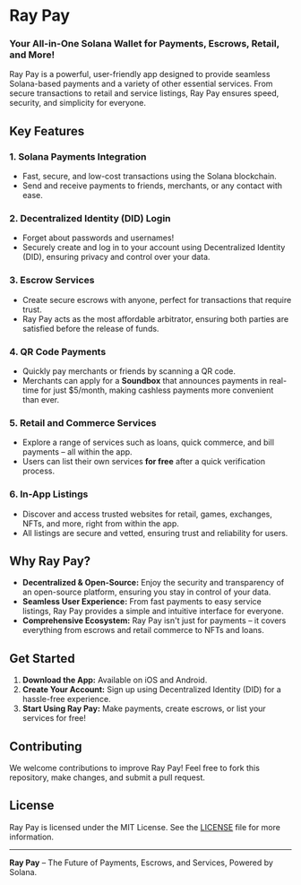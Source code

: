 # Ray Pay

### Your All-in-One Solana Wallet for Payments, Escrows, Retail, and More!

Ray Pay is a powerful, user-friendly app designed to provide seamless Solana-based payments and a variety of other essential services. From secure transactions to retail and service listings, Ray Pay ensures speed, security, and simplicity for everyone.

## Key Features

### 1. **Solana Payments Integration**
- Fast, secure, and low-cost transactions using the Solana blockchain.
- Send and receive payments to friends, merchants, or any contact with ease.

### 2. **Decentralized Identity (DID) Login**
- Forget about passwords and usernames!
- Securely create and log in to your account using Decentralized Identity (DID), ensuring privacy and control over your data.

### 3. **Escrow Services**
- Create secure escrows with anyone, perfect for transactions that require trust.
- Ray Pay acts as the most affordable arbitrator, ensuring both parties are satisfied before the release of funds.

### 4. **QR Code Payments**
- Quickly pay merchants or friends by scanning a QR code.
- Merchants can apply for a **Soundbox** that announces payments in real-time for just $5/month, making cashless payments more convenient than ever.

### 5. **Retail and Commerce Services**
- Explore a range of services such as loans, quick commerce, and bill payments – all within the app.
- Users can list their own services **for free** after a quick verification process.

### 6. **In-App Listings**
- Discover and access trusted websites for retail, games, exchanges, NFTs, and more, right from within the app.
- All listings are secure and vetted, ensuring trust and reliability for users.

## Why Ray Pay?

- **Decentralized & Open-Source:** Enjoy the security and transparency of an open-source platform, ensuring you stay in control of your data.
- **Seamless User Experience:** From fast payments to easy service listings, Ray Pay provides a simple and intuitive interface for everyone.
- **Comprehensive Ecosystem:** Ray Pay isn't just for payments – it covers everything from escrows and retail commerce to NFTs and loans.

## Get Started

1. **Download the App:** Available on iOS and Android.
2. **Create Your Account:** Sign up using Decentralized Identity (DID) for a hassle-free experience.
3. **Start Using Ray Pay:** Make payments, create escrows, or list your services for free!

## Contributing

We welcome contributions to improve Ray Pay! Feel free to fork this repository, make changes, and submit a pull request.

## License

Ray Pay is licensed under the MIT License. See the [LICENSE](LICENSE) file for more information.

---

**Ray Pay** – The Future of Payments, Escrows, and Services, Powered by Solana.
